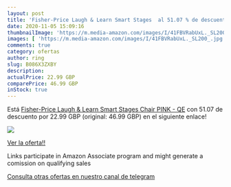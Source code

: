 ```yaml
---
layout: post
title: 'Fisher-Price Laugh & Learn Smart Stages  al 51.07 % de descuento'
date: 2020-11-05 15:09:16
thumbnailImage: 'https://m.media-amazon.com/images/I/41FBVRabUxL._SL200_.jpg'
images: [ 'https://m.media-amazon.com/images/I/41FBVRabUxL._SL200_.jpg' ]
comments: true
category: ofertas
author: ring
slug: B086X3ZXBY
description:
actualPrice: 22.99 GBP
comparePrice: 46.99 GBP
inStock: true
---
```


Está [Fisher-Price Laugh & Learn Smart Stages Chair PINK - QE](https://www.amazon.co.uk/dp/B086X3ZXBY/?tag=redken01-21) con 51.07 de descuento por 22.99 GBP (original: 46.99 GBP) en el siguiente enlace!

[![](https://m.media-amazon.com/images/I/41FBVRabUxL._SL200_.jpg)](https://www.amazon.co.uk/dp/B086X3ZXBY/?tag=redken01-21)

[Ver la oferta!!](https://www.amazon.co.uk/dp/B086X3ZXBY/?tag=redken01-21)

Links participate in Amazon Associate program and might generate a comission on qualifying sales

[Consulta otras ofertas en nuestro canal de telegram](https://t.me/s/ofertas25)
